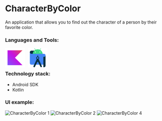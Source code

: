 # CharacterByColor

 An application that allows you to find out the character of a person by their favorite color.

 ### Languages and Tools:
<img align="left" alt="Kotlin" width="64px" hight="64px" src="https://github.com/devicons/devicon/blob/master/icons/kotlin/kotlin-original.svg" style="padding-right:10px;" />
<img align="left" alt="Android Studio" width="64px" hight="64px" src="https://github.com/devicons/devicon/blob/master/icons/androidstudio/androidstudio-original.svg" style="padding-right:10px;" />

<br />
<br />
<br />

### Technology stack:
- Android SDK
- Kotlin

### UI example:
<p>
  <img alt="CharacterByColor 1" width="200px" hight="400px"  src="https://github.com/Foxxx48/CharacterByColor/assets/85708455/1bce9536-2e23-4a52-ba7f-80bf3f7d2520"/>
  <img alt="CharacterByColor 2" width="200px" hight="400px"  src="https://github.com/Foxxx48/CharacterByColor/assets/85708455/9d84f52e-7b82-4dda-bd18-2dc84ab85e28"/>
  <img alt="CharacterByColor 4" width="200px" hight="400px"  src="https://github.com/Foxxx48/CharacterByColor/assets/85708455/c64f4cc4-8d58-4b16-bc21-81ab2adc3360"/>
</p>
